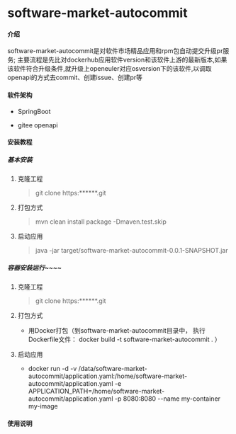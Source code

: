 
# software-market-autocommit

#### 介绍

software-market-autocommit是对软件市场精品应用和rpm包自动提交升级pr服务; 主要流程是先比对dockerhub应用软件version和该软件上游的最新版本,如果该软件符合升级条件,就升级上openeuler对应osversion下的该软件,以调取openapi的方式去commit、创建issue、创建pr等
#### 软件架构

* SpringBoot

* gitee openapi

#### 安装教程

##### 基本安装

1. 克隆工程
   > git clone https:******.git

2. 打包方式
   > mvn clean install package -Dmaven.test.skip

3. 启动应用
   > java -jar target/software-market-autocommit-0.0.1-SNAPSHOT.jar


##### 容器安装运行~~~~

1. 克隆工程
   > git clone https:******.git


2. 打包方式
    * 用Docker打包（到software-market-autocommit目录中， 执行Dockerfile文件： docker build -t software-market-autocommit . ）
    
3. 启动应用
    * docker run -d -v /data/software-market-autocommit/application.yaml:/home/software-market-autocommit/application.yaml  -e APPLICATION_PATH=/home/software-market-autocommit/application.yaml -p 8080:8080 --name my-container my-image 
#### 使用说明


